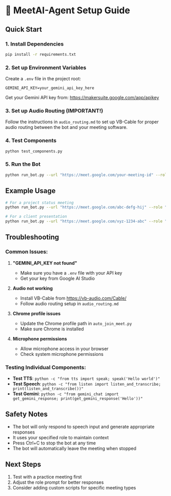 # 🚀 MeetAI-Agent Setup Guide

## Quick Start

### 1. Install Dependencies
```bash
pip install -r requirements.txt
```

### 2. Set up Environment Variables
Create a `.env` file in the project root:
```
GEMINI_API_KEY=your_gemini_api_key_here
```

Get your Gemini API key from: https://makersuite.google.com/app/apikey

### 3. Set up Audio Routing (IMPORTANT!)
Follow the instructions in `audio_routing.md` to set up VB-Cable for proper audio routing between the bot and your meeting software.

### 4. Test Components
```bash
python test_components.py
```

### 5. Run the Bot
```bash
python run_bot.py --url "https://meet.google.com/your-meeting-id" --role "Your role in the meeting"
```

## Example Usage

```bash
# For a project status meeting
python run_bot.py --url "https://meet.google.com/abc-defg-hij" --role "Project Manager providing weekly status update"

# For a client presentation
python run_bot.py --url "https://meet.google.com/xyz-1234-abc" --role "Sales representative presenting product demo"
```

## Troubleshooting

### Common Issues:

1. **"GEMINI_API_KEY not found"**
   - Make sure you have a `.env` file with your API key
   - Get your key from Google AI Studio

2. **Audio not working**
   - Install VB-Cable from https://vb-audio.com/Cable/
   - Follow audio routing setup in `audio_routing.md`

3. **Chrome profile issues**
   - Update the Chrome profile path in `auto_join_meet.py`
   - Make sure Chrome is installed

4. **Microphone permissions**
   - Allow microphone access in your browser
   - Check system microphone permissions

### Testing Individual Components:

- **Test TTS**: `python -c "from tts import speak; speak('Hello world')"`
- **Test Speech**: `python -c "from listen import listen_and_transcribe; print(listen_and_transcribe())"`
- **Test Gemini**: `python -c "from gemini_chat import get_gemini_response; print(get_gemini_response('Hello'))"`

## Safety Notes

- The bot will only respond to speech input and generate appropriate responses
- It uses your specified role to maintain context
- Press Ctrl+C to stop the bot at any time
- The bot will automatically leave the meeting when stopped

## Next Steps

1. Test with a practice meeting first
2. Adjust the role prompt for better responses
3. Consider adding custom scripts for specific meeting types
